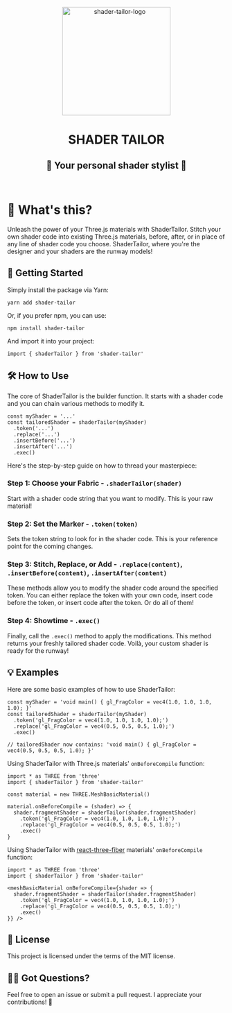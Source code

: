 <p align="center">
  <img alt='shader-tailor-logo' src='https://github-production-user-asset-6210df.s3.amazonaws.com/14088342/252769680-8fa827dd-e59c-41ea-84d0-f04f203f952d.png' width='250'/>
  <h1 align="center">SHADER TAILOR</h1>
  <h2 align="center">💅 Your personal shader stylist 💅</h2>
</div>

<br>

# 🧵 What's this?

Unleash the power of your Three.js materials with ShaderTailor. Stitch your own shader code into existing Three.js materials, before, after, or in place of any line of shader code you choose. ShaderTailor, where you're the designer and your shaders are the runway models!

## 🚀 Getting Started

Simply install the package via Yarn:

`yarn add shader-tailor`

Or, if you prefer npm, you can use:

`npm install shader-tailor`

And import it into your project:

`import { shaderTailor } from 'shader-tailor'`

## 🛠️ How to Use

The core of ShaderTailor is the builder function. It starts with a shader code and you can chain various methods to modify it.

```
const myShader = '...'
const tailoredShader = shaderTailor(myShader)
  .token('...')
  .replace('...')
  .insertBefore('...')
  .insertAfter('...')
  .exec()
```

Here's the step-by-step guide on how to thread your masterpiece:

### Step 1: Choose your Fabric - `.shaderTailor(shader)`

Start with a shader code string that you want to modify. This is your raw material!

### Step 2: Set the Marker - `.token(token)`

Sets the token string to look for in the shader code. This is your reference point for the coming changes.

### Step 3: Stitch, Replace, or Add - `.replace(content)`, `.insertBefore(content)`, `.insertAfter(content)`

These methods allow you to modify the shader code around the specified token. You can either replace the token with your own code, insert code before the token, or insert code after the token. Or do all of them!

### Step 4: Showtime - `.exec()`

Finally, call the `.exec()` method to apply the modifications. This method returns your freshly tailored shader code. Voilà, your custom shader is ready for the runway!

## 💡 Examples

Here are some basic examples of how to use ShaderTailor:

```
const myShader = 'void main() { gl_FragColor = vec4(1.0, 1.0, 1.0, 1.0); }'
const tailoredShader = shaderTailor(myShader)
  .token('gl_FragColor = vec4(1.0, 1.0, 1.0, 1.0);')
  .replace('gl_FragColor = vec4(0.5, 0.5, 0.5, 1.0);')
  .exec()

// tailoredShader now contains: 'void main() { gl_FragColor = vec4(0.5, 0.5, 0.5, 1.0); }'

```

Using ShaderTailor with Three.js materials' `onBeforeCompile` function:

```
import * as THREE from 'three'
import { shaderTailor } from 'shader-tailor'

const material = new THREE.MeshBasicMaterial()

material.onBeforeCompile = (shader) => {
  shader.fragmentShader = shaderTailor(shader.fragmentShader)
    .token('gl_FragColor = vec4(1.0, 1.0, 1.0, 1.0);')
    .replace('gl_FragColor = vec4(0.5, 0.5, 0.5, 1.0);')
    .exec()
}
```

Using ShaderTailor with [react-three-fiber](https://github.com/pmndrs/react-three-fiber) materials' `onBeforeCompile` function:

```
import * as THREE from 'three'
import { shaderTailor } from 'shader-tailor'

<meshBasicMaterial onBeforeCompile={shader => {
  shader.fragmentShader = shaderTailor(shader.fragmentShader)
    .token('gl_FragColor = vec4(1.0, 1.0, 1.0, 1.0);')
    .replace('gl_FragColor = vec4(0.5, 0.5, 0.5, 1.0);')
    .exec()
}} />
```

## 📖 License

This project is licensed under the terms of the MIT license.

## 🙋‍♂️ Got Questions?

Feel free to open an issue or submit a pull request. I appreciate your contributions! 🥰
